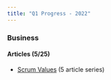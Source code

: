 ```yaml
---
title: "Q1 Progress - 2022"
---
```

### Business
#### Articles (5/25)
- [Scrum Values](PSM_1/Scrum%20Values.md) (5 article series)

